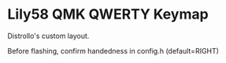 # Lily58 QMK QWERTY Keymap

Distrollo's custom layout.

Before flashing, confirm handedness in config.h (default=RIGHT)
